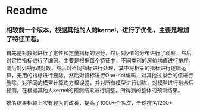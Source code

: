 
# Readme
### 相较前一个版本，根据其他的人的kernel，进行了优化，主要是增加了特征工程。

首先是对数据进行了定性和定量指标的划分，然后对y值的分布进行了观察，然后对定性指标进行了编码。主要是根据每个特征中，不同类别的房价均值进行排序。
随后对y进行取对数，然后对不同指标进行处理，其中将相关的指标进行逻辑运算，无用的指标进行删除，然后对指标进行One-hot编码，对其他过拟合的值进行删除，对不同的模型计算均方根误差，并对所有模型进行训练，对模型进行融合后预测。在根据其他人kernel的预测结果进行调整，所得到的整体的预测结果。

排名结果相较上次有较大的改善，提高了1000+个名次，全球排名1200+